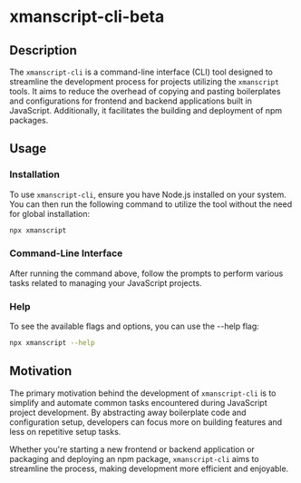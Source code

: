 # xmanscript-cli-beta

## Description
The `xmanscript-cli` is a command-line interface (CLI) tool designed to streamline the development process for projects utilizing the `xmanscript` tools. It aims to reduce the overhead of copying and pasting boilerplates and configurations for frontend and backend applications built in JavaScript. Additionally, it facilitates the building and deployment of npm packages.

## Usage

### Installation
To use `xmanscript-cli`, ensure you have Node.js installed on your system. You can then run the following command to utilize the tool without the need for global installation:

```bash
npx xmanscript
```
### Command-Line Interface
After running the command above, follow the prompts to perform various tasks related to managing your JavaScript projects.
### Help
To see the available flags and options, you can use the --help flag:
```bash
npx xmanscript --help
```

## Motivation
The primary motivation behind the development of `xmanscript-cli` is to simplify and automate common tasks encountered during JavaScript project development. By abstracting away boilerplate code and configuration setup, developers can focus more on building features and less on repetitive setup tasks.

Whether you're starting a new frontend or backend application or packaging and deploying an npm package, `xmanscript-cli` aims to streamline the process, making development more efficient and enjoyable.

